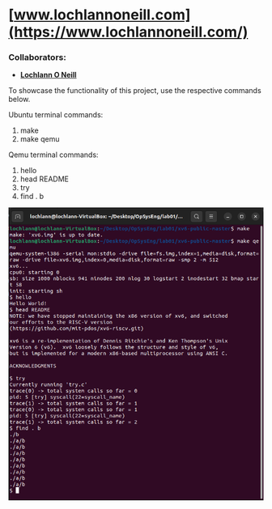 <!--https://github.com/darsaveli/Readme-Markdown-Syntax-->

# [www.lochlannoneill.com](https://www.lochlannoneill.com/)
### Collaborators:
* **[Lochlann O Neill](https://github.com/lochlannoneill)**

<!--
  ### About:
  A website portfolio to show my my projects and contact information. 
-->

To showcase the functionality of this project, use the respective commands below.

Ubuntu terminal commands:
  1. make
  2. make qemu

Qemu terminal commands:
  1. hello
  2. head README
  3. try
  4. find . b 

![terminal_output](https://github.com/lochlannoneill/COMP8051-OS-xv6-qemu/blob/main/screenshots/terminal_output.png?raw=true)  


